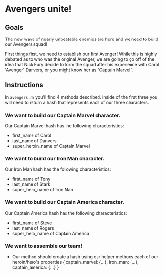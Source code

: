 # Avengers unite!

## Goals
The new wave of nearly unbeatable enemies are here and we need to build our Avengers squad! 

First things first, we need to establish our first Avenger!
While this is highly debated as to who was the original Avenger, we are going to go off of the idea that Nick Fury decide to form the squad after his experience with Carol 'Avenger' Danvers, or you might know her as "Captain Marvel".

## Instructions 
In `avengers.rb` you'll find 4 methods described. Inside of the first three you will need to return a hash that represents each of our three characters. 


### We want to build our Captain Marvel character. 
Our Captain Marvel hash has the following characteristics: 
* first_name of Carol
* last_name of Danvers 
* super_heroin_name of Captain Marvel 

### We want to build our Iron Man character. 
Our Iron Man hash has the following characteristics: 
* first_name of Tony
* last_name of Stark 
* super_hero_name of Iron Man 

### We want to build our Captain America character. 
Our Captain America hash has the following characteristics: 
* first_name of Steve
* last_name of Rogers 
* super_hero_name of Captain America

### We want to assemble our team!

* Our method should create a hash using our helper methods each of our heroin/hero's properties { captain_marvel: {...}, iron_man: {...},  captain_america: {...} }